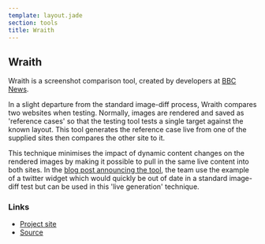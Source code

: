 ```yaml
---
template: layout.jade
section: tools
title: Wraith
---
```


## Wraith

Wraith is a screenshot comparison tool, created by developers at [BBC News](http://www.bbc.co.uk/news/).

In a slight departure from the standard image-diff process, Wraith compares two websites when testing. Normally, images are rendered and saved as 'reference cases' so that the testing tool tests a single target against the known layout. This tool generates the reference case live from one of the supplied sites then compares the other site to it.

This technique minimises the impact of dynamic content changes on the rendered images by making it possible to pull in the same live content into both sites. In the [blog post announcing the tool](http://responsivenews.co.uk/post/56884056177/wraith), the team use the example of a twitter widget which would quickly be out of date in a standard image-diff test but can be used in this 'live generation' technique.


### Links

  * [Project site](http://responsivenews.co.uk/post/56884056177/wraith)
  * [Source](https://github.com/BBC-News/wraith)